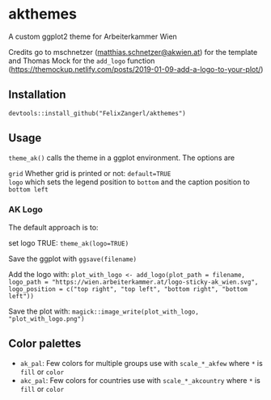 # akthemes

A custom ggplot2 theme for Arbeiterkammer Wien

Credits go to mschnetzer (matthias.schnetzer@akwien.at) for the template and Thomas Mock for the `add_logo` function (https://themockup.netlify.com/posts/2019-01-09-add-a-logo-to-your-plot/) 

## Installation

`devtools::install_github("FelixZangerl/akthemes")`

## Usage

`theme_ak()` calls the theme in a ggplot environment. The options are

`grid`  Whether grid is printed or not: `default=TRUE`  
`logo` which sets the legend position to `bottom` and the caption position to `bottom left`


### AK Logo

The default approach is to:

set logo TRUE: `theme_ak(logo=TRUE)`

Save the ggplot with `ggsave(filename)`

Add the logo with: `plot_with_logo <- add_logo(plot_path = filename, logo_path = "https://wien.arbeiterkammer.at/logo-sticky-ak_wien.svg", logo_position = c("top right", "top left", "bottom right", "bottom left"))`

Save the plot with: `magick::image_write(plot_with_logo, "plot_with_logo.png")`


## Color palettes

* `ak_pal`: Few colors for multiple groups
use with `scale_*_akfew` where `*` is `fill` or `color`
* `akc_pal`: Few colors for countries
use with `scale_*_akcountry` where `*` is `fill` or `color`


